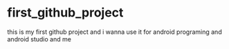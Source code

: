 # first_github_project
this is my first github project and i wanna use it for android programing and android studio and me
